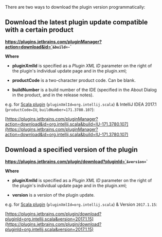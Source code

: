[//]: # (title: Plugin Update Download API)

There are two ways to download the plugin version programmatically:

## Download the latest plugin update compatible with a certain product

**https://plugins.jetbrains.com/pluginManager?action=download&id=`<pluginXmlId>`&build=`<productCode>`-`<buildNumber>`**

**Where**

* **pluginXmlId** is specified as a *Plugin XML ID* parameter on the right of the plugin's individual update page and in the plugin.xml;

* **productCode** is a two-character product code. Can be blank.

* **buildNumber** is a build number of the IDE (specified in the About Dialog in the product, and in the release notes).

e.g. for [Scala plugin](https://plugins.jetbrains.com/plugin/1347-scala) (`pluginXmlId=org.intellij.scala`) & IntelliJ IDEA 2017.1 (`productCode=IU`, `buildNumber=171.3780.107`):

[https://plugins.jetbrains.com/pluginManager?action=download&id=org.intellij.scala&build=IU-171.3780.107](https://plugins.jetbrains.com/pluginManager?action=download&id=org.intellij.scala&build=IU-171.3780.107)

## Download a specified version of the plugin

**https://plugins.jetbrains.com/plugin/download?pluginId=`<pluginXmlId>`&version=`<version>`**


**Where**

* **pluginXmlId** is specified as a *Plugin XML ID* parameter on the right of the plugin's individual update page and in the plugin.xml;

* **version** is a version of the plugin update.

e.g. for [Scala plugin](https://plugins.jetbrains.com/plugin/1347-scala) (`pluginXmlId=org.intellij.scala`) & Version `2017.1.15`:

[https://plugins.jetbrains.com/plugin/download?pluginId=org.intellij.scala&version=2017.1.15](https://plugins.jetbrains.com/plugin/download?pluginId=org.intellij.scala&version=2017.1.15)
